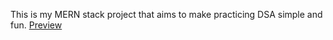 This is my MERN stack project that aims to make practicing DSA simple and fun.
[Preview](https://drive.google.com/drive/folders/19KhFiXdRWdj-9DC6Ky_BRYnVDY2-6VGa)




